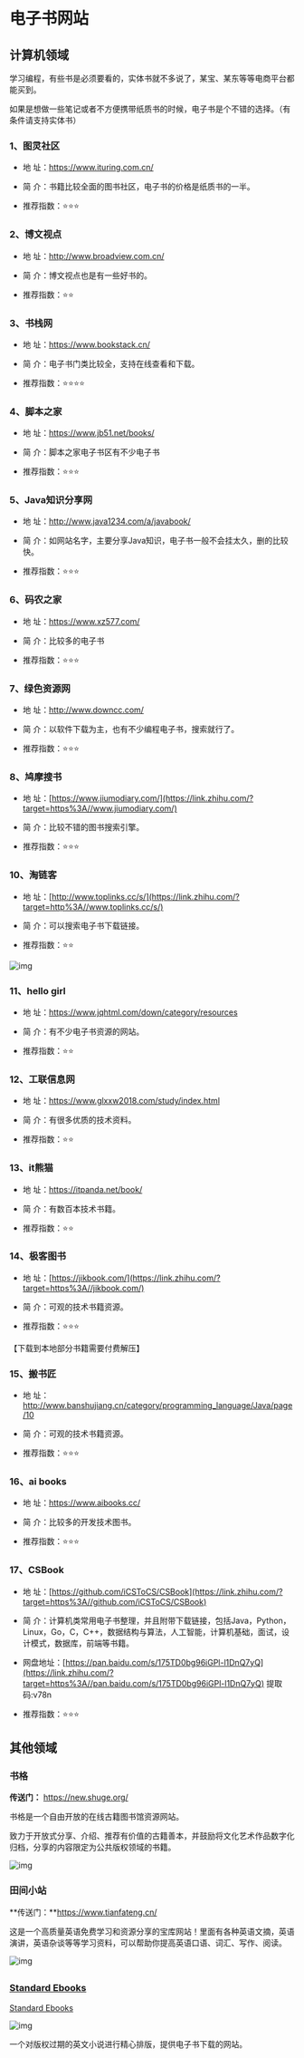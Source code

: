 #  电子书网站

## 计算机领域

学习编程，有些书是必须要看的，实体书就不多说了，某宝、某东等等电商平台都能买到。

如果是想做一些笔记或者不方便携带纸质书的时候，电子书是个不错的选择。（有条件请支持实体书）

### 1、图灵社区

- 地 址：https://www.ituring.com.cn/
- 简 介：书籍比较全面的图书社区，电子书的价格是纸质书的一半。

- 推荐指数：⭐⭐⭐



### 2、博文视点

- 地 址：http://www.broadview.com.cn/
- 简 介：博文视点也是有一些好书的。

- 推荐指数：⭐⭐



### 3、书栈网

- 地 址：https://www.bookstack.cn/
- 简 介：电子书门类比较全，支持在线查看和下载。

- 推荐指数：⭐⭐⭐⭐



### 4、脚本之家

- 地 址：https://www.jb51.net/books/
- 简 介：脚本之家电子书区有不少电子书

- 推荐指数：⭐⭐⭐



### 5、Java知识分享网

- 地 址：http://www.java1234.com/a/javabook/
- 简 介：如网站名字，主要分享Java知识，电子书一般不会挂太久，删的比较快。

- 推荐指数：⭐⭐⭐



### 6、码农之家

- 地 址：https://www.xz577.com/
- 简 介：比较多的电子书

- 推荐指数：⭐⭐⭐



### 7、绿色资源网

- 地 址：http://www.downcc.com/
- 简 介：以软件下载为主，也有不少编程电子书，搜索就行了。

- 推荐指数：⭐⭐⭐



### 8、鸠摩搜书

- 地 址：[https://www.jiumodiary.com/](https://link.zhihu.com/?target=https%3A//www.jiumodiary.com/)
- 简 介：比较不错的图书搜索引擎。

- 推荐指数：⭐⭐⭐



### 10、淘链客

- 地 址：[http://www.toplinks.cc/s/](https://link.zhihu.com/?target=http%3A//www.toplinks.cc/s/)
- 简 介：可以搜索电子书下载链接。

- 推荐指数：⭐⭐



![img](/static/img/1627719051811-32c82ef1-bfc3-413c-8c62-cf6623cc0de2.png)

### 

### 11、hello girl

- 地 址：https://www.jqhtml.com/down/category/resources
- 简 介：有不少电子书资源的网站。

- 推荐指数：⭐⭐



### 12、工联信息网

- 地 址：https://www.glxxw2018.com/study/index.html
- 简 介：有很多优质的技术资料。

- 推荐指数：⭐⭐



### 13、it熊猫

- 地 址：https://itpanda.net/book/
- 简 介：有数百本技术书籍。

- 推荐指数：⭐⭐



### 14、极客图书

- 地 址：[https://jikbook.com/](https://link.zhihu.com/?target=https%3A//jikbook.com/)
- 简 介：可观的技术书籍资源。

- 推荐指数：⭐⭐⭐

【下载到本地部分书籍需要付费解压】



### 15、搬书匠

- 地 址：http://www.banshujiang.cn/category/programming_language/Java/page/10
- 简 介：可观的技术书籍资源。

- 推荐指数：⭐⭐⭐



### 16、ai books

- 地 址：https://www.aibooks.cc/
- 简 介：比较多的开发技术图书。

- 推荐指数：⭐⭐⭐



### 17、CSBook

- 地 址：[https://github.com/iCSToCS/CSBook](https://link.zhihu.com/?target=https%3A//github.com/iCSToCS/CSBook)
- 简 介：计算机类常用电子书整理，并且附带下载链接，包括Java，Python，Linux，Go，C，C++，数据结构与算法，人工智能，计算机基础，面试，设计模式，数据库，前端等书籍。

- 网盘地址：[https://pan.baidu.com/s/175TD0bg96iGPl-l1DnQ7yQ](https://link.zhihu.com/?target=https%3A//pan.baidu.com/s/175TD0bg96iGPl-l1DnQ7yQ) 提取码:v78n 
- 推荐指数：⭐⭐⭐



## 其他领域

### 书格

**传送门：** https://new.shuge.org/

书格是一个自由开放的在线古籍图书馆资源网站。

致力于开放式分享、介绍、推荐有价值的古籍善本，并鼓励将文化艺术作品数字化归档，分享的内容限定为公共版权领域的书籍。

![img](/static/img/1585614133338-323c36da-aa0d-4ece-afd6-105ed20d2a6f.jpeg)



### 田间小站



**传送门：**https://www.tianfateng.cn/

这是一个高质量英语免费学习和资源分享的宝库网站！里面有各种英语文摘，英语演讲，英语杂谈等等学习资料，可以帮助你提高英语口语、词汇、写作、阅读。

![img](/static/img/1585614133377-fa097eae-977b-458e-a775-5147e620dd52.jpeg)

## 

### [Standard Ebooks](https://standardebooks.org/)

[Standard Ebooks](https://standardebooks.org/)

![img](/static/img/1567732964925-4ce42bf0-8722-445e-b835-d4423ab490e7.jpeg)



一个对版权过期的英文小说进行精心排版，提供电子书下载的网站。